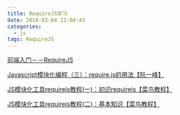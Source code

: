 ```yaml
---
title: RequireJS学习
date: 2018-03-04 21:04:43
categories: 
  - js
tags: RequireJS
---
```


<a href="http://www.jianshu.com/p/b8a6824c8e07">前端入门－－RequireJS</a>

<a href="http://www.ruanyifeng.com/blog/2012/11/require_js.html">Javascript模块化编程（三）：require.js的用法【阮一峰】</a>

<a href="http://www.runoob.com/w3cnote/requirejs-tutorial-1.html">JS模块化工具requirejs教程(一)：初识requirejs【菜鸟教程】</a>

<a href="http://www.runoob.com/w3cnote/requirejs-tutorial-2.html">JS模块化工具requirejs教程(二)：基本知识【菜鸟教程】</a>